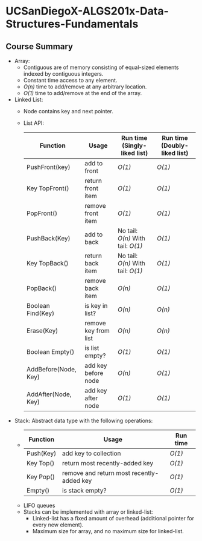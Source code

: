 # UCSanDiegoX-ALGS201x-Data-Structures-Fundamentals

## Course Summary
- Array:
  - Contiguous are of memory consisting of equal-sized elements indexed by contiguous integers.
  - Constant time access to any element.
  - *O(n)* time to add/remove at any arbitrary location.
  - *O(1)* time to add/remove at the end of the array.
- Linked List:
  - Node contains key and next pointer.
  - List API:
  
    |Function|Usage|Run time (Singly-liked list)|Run time (Doubly-liked list)|
    |---|---|---|---|
    |PushFront(key)|add to front|*O(1)*|*O(1)*|
    |Key TopFront()|return front item|*O(1)*|*O(1)*|
    |PopFront()|remove front item|*O(1)*|*O(1)*|
    |PushBack(Key)|add to back|No tail: *O(n)* With tail: *O(1)*|*O(1)*|
    |Key TopBack()|return back item|No tail: *O(n)* With tail: *O(1)*|*O(1)*|
    |PopBack()|remove back item|*O(n)*|*O(1)*|
    |Boolean Find(Key)|is key in list?|*O(n)*|*O(n)*|
    |Erase(Key)|remove key from list|*O(n)*|*O(n)*|
    |Boolean Empty()|is list empty?|*O(1)*|*O(1)*|
    |AddBefore(Node, Key)|add key before node|*O(n)*|*O(1)*|
    |AddAfter(Node, Key)|add key after node|*O(1)*|*O(1)*|
- Stack: Abstract data type with the following operations:
  - Function|Usage|Run time|
    |---|---|---|
    |Push(Key)|add key to collection|*O(1)*|
    |Key Top()|return most recently-added key|*O(1)*|
    |Key Pop()|remove and return most recently-added key|*O(1)*|
    |Empty()|is stack empty?|*O(1)*|
  - LIFO queues
  - Stacks can be implemented with array or linked-list:
    - Linked-list has a fixed amount of overhead (additional pointer for every new element).
    - Maximum size for array, and no maximum size for linked-list.
